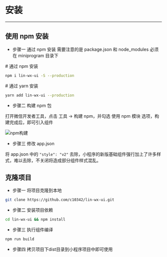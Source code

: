 # 安装

---

## 使用 npm 安装

- 步骤一 通过 npm 安装
需要注意的是 package.json 和 node_modules 必须在 miniprogram 目录下

\# 通过 npm 安装
```bash
npm i lin-wx-ui -S --production
```

\# 通过 yarn 安装
```bash
yarn add lin-wx-ui --production
```

- 步骤二 构建 npm 包
  
打开微信开发者工具，点击 工具 -> 构建 npm，并勾选 使用 npm 模块 选项，构建完成后，即可引入组件

![npm构建](/images/usenpm.png)

- 步骤三 修改 app.json
  
将 app.json 中的 `"style": "v2"` 去除，小程序的新版基础组件强行加上了许多样式，难以去除，不关闭将造成部分组件样式混乱。



## 克隆项目

- 步骤一 将项目克隆到本地

```bash
git clone https://github.com/c10342/lin-wx-ui.git
```

- 步骤二 安装项目依赖

```bash
cd lin-wx-ui && npm install
```

- 步骤三 执行组件编译

```bash
npm run build
```

- 步骤四 拷贝项目下dist目录到小程序项目中即可使用
